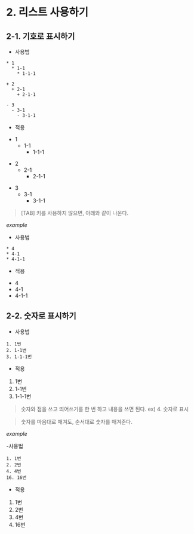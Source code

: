 # 2. 리스트 사용하기
## 2-1. 기호로 표시하기

- 사용법
```
* 1
  * 1-1
    * 1-1-1

+ 2
  + 2-1
    + 2-1-1

- 3
  - 3-1
    - 3-1-1
```

- 적용

* 1
  * 1-1
    * 1-1-1

+ 2
  + 2-1
    + 2-1-1

- 3
  - 3-1
    - 3-1-1

> [TAB] 키를 사용하지 않으면, 아래와 같이 나온다.

*example*

- 사용법

```
* 4
* 4-1
* 4-1-1
```
- 적용

* 4
* 4-1
* 4-1-1

## 2-2. 숫자로 표시하기

- 사용법

```
1. 1번
2. 1-1번
3. 1-1-1번
```
- 적용

1. 1번
2. 1-1번
3. 1-1-1번

> 숫자와 점을 쓰고 띄어쓰기를 한 번 하고 내용을 쓰면 된다. ex) 4. 숫자로 표시

> 숫자를 마음대로 매겨도, 순서대로 숫자를 매겨준다.

*example*

-사용법

```
1. 1번
2. 2번
4. 4번
16. 16번
```
- 적용

1. 1번
2. 2번
4. 4번
16. 16번
